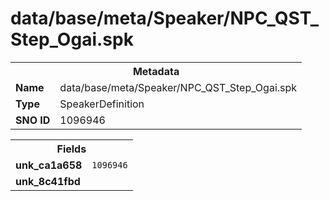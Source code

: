 <h1>data/base/meta/Speaker/NPC_QST_Step_Ogai.spk</h1><table><tr><th colspan="100%">Metadata</th></tr><tr><td><b>Name</b></td><td>data/base/meta/Speaker/NPC_QST_Step_Ogai.spk</td></tr><tr><td><b>Type</b></td><td>SpeakerDefinition</td></tr><tr><td><b>SNO ID</b></td><td>1096946</td></tr></table>

<table><tr><th colspan="100%">Fields</th></tr><tr><td><b>unk_ca1a658</b></td><td><code>1096946</code></td></tr><tr><td><b>unk_8c41fbd</b></td><td></td></tr></table>

